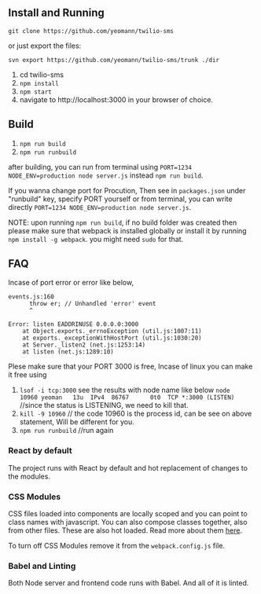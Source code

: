## Install and Running
`git clone https://github.com/yeomann/twilio-sms`

or just export the files:

`svn export https://github.com/yeomann/twilio-sms/trunk ./dir`

1. cd twilio-sms
2. `npm install`
3. `npm start`
4. navigate to http://localhost:3000 in your browser of choice.


## Build
1. `npm run build`
2. `npm run runbuild`

after building, you can run from terminal using `PORT=1234 NODE_ENV=production node server.js` instead `npm run build`.

If you wanna change port for Procution, Then see in `packages.json` under "runbuild" key, specify PORT yourself or from terminal, you can write directly `PORT=1234 NODE_ENV=production node server.js`.

NOTE: upon running `npm run build`, if no build folder was created then please make sure that webpack is installed globally or install it by running `npm install -g webpack`. you might need `sudo` for that.

## FAQ
Incase of port error or error like below,

```
events.js:160
      throw er; // Unhandled 'error' event
      ^

Error: listen EADDRINUSE 0.0.0.0:3000
    at Object.exports._errnoException (util.js:1007:11)
    at exports._exceptionWithHostPort (util.js:1030:20)
    at Server._listen2 (net.js:1253:14)
    at listen (net.js:1289:10)
```

Plese make sure that your PORT 3000 is free,
Incase of linux you can make it free using
1. `lsof -i tcp:3000`
see the results with node name like below
`node    10960 yeoman   13u  IPv4  86767      0t0  TCP *:3000 (LISTEN)` //since the status is LISTENING, we need to kill that.
2. `kill -9 10960` // the code 10960 is the process id, can be see on above statement, Will be different for you.
3. `npm run runbuild` //run again

### React by default
The project runs with React by default and hot replacement of changes to the modules.

### CSS Modules
CSS files loaded into components are locally scoped and you can point to class names with javascript. You can also compose classes together, also from other files. These are also hot loaded. Read more about them [here](http://glenmaddern.com/articles/css-modules).

To turn off CSS Modules remove it from the `webpack.config.js` file.

### Babel and Linting
Both Node server and frontend code runs with Babel. And all of it is linted.

